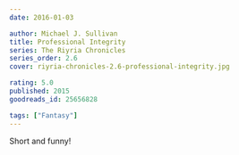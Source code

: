 ```yaml
---
date: 2016-01-03

author: Michael J. Sullivan
title: Professional Integrity
series: The Riyria Chronicles
series_order: 2.6
cover: riyria-chronicles-2.6-professional-integrity.jpg

rating: 5.0
published: 2015
goodreads_id: 25656828

tags: ["Fantasy"]
---
```


Short and funny!

